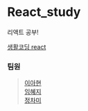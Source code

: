 # React_study
리액트 공부!

[생활코딩 react](https://www.inflearn.com/course/react-%EC%83%9D%ED%99%9C%EC%BD%94%EB%94%A9/dashboard)

### 팀원
> [이아현](https://github.com/LAH1203/React_study/tree/main/LAH1203)<br>
> [임혜지](https://github.com/LAH1203/React_study/tree/main/hyeji1221)<br>
> [정차미](https://github.com/LAH1203/React_study/tree/main/lasilla20CHAMI)
